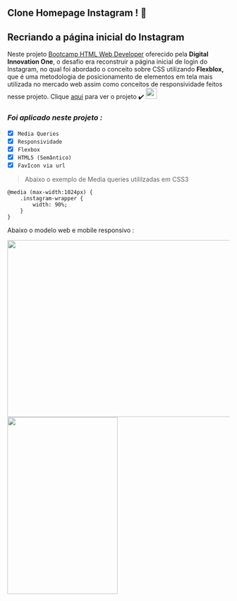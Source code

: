 **Clone Homepage Instagram !** 📢
---

## Recriando a página inicial do Instagram

Neste projeto [Bootcamp HTML Web Developer](https://web.digitalinnovation.one/track/html-web-developer?tab=path) oferecido pela **Digital Innovation One**, o desafio era reconstruir a página inicial de login do Instagram, no qual foi abordado o conceito sobre CSS utilizando **Flexblox,**  que é uma metodologia de posicionamento de elementos em tela mais utilizada no mercado web assim como conceitos de responsividade feitos nesse projeto. Clique [aqui](https://wttlins.github.io/Instagram-Home-Page/) para ver o projeto ✔️ <a href="https://wttlins.github.io/Instagram-Home-Page/" target="_blank">
    <img width="25" height="25" src="https://brasscom.org.br/wp-content/uploads/2019/09/icone-instagram-2.png">
</a>


### ***Foi aplicado neste projeto :***
- [X] `Media Queries`
- [X] `Responsividade`
- [X] `Flexbox`
- [X] `HTML5 (Semântico)`
- [X] `FavIcon via url`

> Abaixo o exemplo de Media queries utililzadas em CSS3
```
@media (max-width:1024px) {
    .instagram-wrapper {
        width: 90%;
    }
} 
```
Abaixo o modelo web e mobile responsivo :

<a href="https://wttlins.github.io/Instagram-Home-Page/" target="_blank"><img width="650" height="400" src="https://cdn.discordapp.com/attachments/873941486478188604/880390342149550150/modeloweb.png">
</a><a href="https://wttlins.github.io/Instagram-Home-Page/" target="_blank"><img width="250" height="400" src="https://cdn.discordapp.com/attachments/873941486478188604/880390334398464001/modelomobile.png">
</a>
